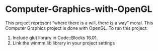 # Computer-Graphics-with-OpenGL
This project represent “where there is a will, there is a way” moral. This Computer Graphics project is done with OpenGL.
To run this project:
1)	Include glut library in Code::Blocks 16.01.
2)	Link the winmm.lib library in your project settings
